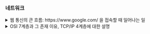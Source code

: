 ### 네트워크

<details>
  <summary>웹 통신의 큰 흐름: https://www&#46;google&#46;com/ 을 접속할 때 일어나는 일</summary>
  </br>
  <p>브라우저가 URL에 적힌 값을 파싱해서 HTTP Request Message를 만들고, OS에 전송 요청을 합니다. 이 때, Domain으로 요청을 보낼 수 없기 때문에 DNS Lookup을 수행합니다.</p>
  <p>DNS 룩업 과정은 크롬의 경우 브라우저 → hosts 파일 → DNS Cache의 순서로 도메인에 매칭되는 ip를 찾습니다. 일반적으로 설명하는 DNS Lookup은 루트 도메인서버에서부터 서브도메인 서버순으로 찾게됩니다.</p>
  <p>이 요청은 프로토콜 스택이라는 OS에 내장된 네트워크 제어용 소프트웨어에 의해 패킷에 담기고 패킷에 제어정보를 덧붙여 LAN 어댑터에 전송하고, LAN 어댑터는 이를 전기신호로 변환시켜 송출합니다.</p>
  <p>패킷은 스위칭 허브 등을 경유하여 인터넷 접속용 라우터에서 ISP로 전달되고 인터넷으로 이동합니다.</br>
액세스 회선에 의해 통신사용 라우터로 운반되고 인터넷의 핵심부로 전달됩니다. 고속 라우터들 사이로 목적지까지 패킷이 흘러들어가게 됩니다.</p>
  <p>핵심부를 통과한 패킷은 목적지의 LAN에 도착하고, 방화벽이 패킷을 검사한 후 캐시 서버로 보내어 웹 서버에 갈 필요가 있는지 검사합니다.</p>
  <p>웹 서버에 도착한 패킷은 프로토콜 스택이 패킷을 추출하여 메시지를 복원하고 웹 서버 애플리케이션에 넘깁니다. 애플리케이션은 요청에 대한 응답 데이터를 작성하여 클라이언트로 회송하고, 이는 전달된 방식 그대로 전송됩니다.</p>
</details>

<details>
  <summary>OSI 7계층과 그 존재 이유, TCP/IP 4계층에 대한 설명</summary>
  </br>
  <p>먼저 OSI 7계층이란 네트워크에서 통신이 일어나는 과정을 7단계로 나눈 것을 의미한다.</p>
  <p>이렇게 7계층으로 나눈 이유는 통신이 일어나는 과정을 단계별로 나누어 파악할 수 있고 이 흐름을 이해하기 쉽게 하기 위해서다. 그리고 이렇게 나눔으로써 이상이 생긴 단계만 고칠 수 있다.</p>
  </br>
  <h4>1계층 - 물리계층</h4>
  <p>먼저 물리계층은 전기적, 기계적, 기능적인 특성을 이용해서 통신 케이블로 데이터를 전송하게 된다.</p>
  <p>이 계층에서 사용되는 통신 단위는 비트이며 이것은 1또는 0으로 전기적으로 on, off상태를 표현한다.</p>
  <p>이 계층에서는 데이터에 대한 전달만 진행하고 해당 데이터가 무엇인지 어떤 에러를 갖고 있는 지 전혀 신경 쓰지 않고 단지 데이터를 전기적 신호로 바꾸어 주고받는 기능만 한다.</p>
  <p>이 계층에 속하는 장비로는 통신 케이블, 리피터, 허브 등이 있고 이를 통해 데이터를 전송한다.</p>
  <p>케이블, 리피터, 허브를 통해 데이터 전송한다.</p>
  </br>
  <h4>2계층 - 데이터링크계층</h4>
  <p>데이터 링크 계층(Data link layer)은 포인트 투 포인트(Point to Point) 간 신뢰성있는 전송을 보장하기 위한 계층이다.</p>
  <p>앞서 1계층인 물리 계층을 통해 송수신되는 정보의 오류와 흐름을 관리하여 해당 정보가 안전하게 전달될 수 있도록 도와주는 역할을 한다.</p>
  <p>따라서 이 계층을 통해 통신에서의 오류를 찾고 오류 발생시 해당 정보를 재전송하는 기능 또한 가지고 있다.</p>
  <p>이 데이터 링크 계층은 이를 위해 프레임이라는 전송단위를 Mac주소를 통해 통신하게 된다. 대표적인 장비인 브릿지, 스위치를 통해 Mac 주소를 가지고 물리계층에서 받은 정보를 전달한다.</p>
  <p>주소 값은 물리적으로 할당 받는데, 이는 네트워크 카드가 만들어질 때부터 맥 주소(MAC address)가 정해져 있다는 뜻이다. </p>
  <p>프레임에 주소부여(MAC - 물리적주소) 에러검출/재전송/흐름제어</p>
  </br>
  <h4>3계층 - 네트워크 계층</h4>
  <p>이 계층에서 가장 중요한 기능은 데이터를 목적지까지 가장 안전하고 빠르게 전달하는 기능(라우팅)이다.</p>
  <p>이 계층은 여러 개의 노드들을 거칠 때마다 경로를 선택하고 주소(IP주소)를 정하고 경로에 따라 패킷을 전달해주는 것이 이 계층의 역할이다.</p>
  <p>이 계층에서 가장 대표적인 장치로는 라우터와 2계층의 장비인 스위치에 라우팅 기능을 추가한 Layer3 스위치도 있다.</p>
  <p>이 계층에서 라우팅, 흐름 제어, 세그멘테이션(segmentation/desegmentation), 오류 제어, 인터네트워킹(Internetworking) 등을 수행한다.</p>
  <p>데이터를 연결하는 다른 네트워크를 통해 전달함으로써 인터넷이 가능하게 만드는 계층이다.</p> 
  <p>논리적인 주소 구조(IP), 곧 네트워크 관리자가 직접 주소를 할당하는 구조를 가지며, 계층적(hierarchical)이다. </p>
  </br>
  <h4>4계층 - 전송 계층</h4>
  
</details>


